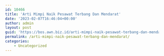 ```yaml
---
id: 10466
title: 'Arti Mimpi Naik Pesawat Terbang Dan Mendarat'
date: '2023-02-07T16:46:04+00:00'
author: admin
layout: post
guid: 'https://bos.awn.biz.id/arti-mimpi-naik-pesawat-terbang-dan-mendarat/'
permalink: /arti-mimpi-naik-pesawat-terbang-dan-mendarat/
categories:
    - Uncategorized
---
```


